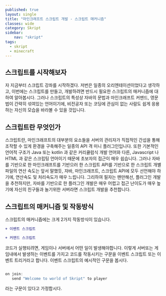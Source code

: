 ```yaml
---
published: true
layout: single
title: "마인크래프트 스크립트 개발 - 스크립트 매커니즘"
classes: wide
category: Skript
sidebar:
    nav: "skript" 
tags: 
  - skript
  - minecraft
---
```


## 스크립트를 시작해보자

자 지금부터 스크립트 강좌를 시작하겠다. 저번은 일종의 오리엔테이션이었다고 생각하고, 이번에는 스크립트를 만들고, 개발하려면 반드시 필요한 스크립트의 매커니즘에 대하여 알아봅시다. 그러나 스크립트의 특성상 자바의 문법과 마인크래프트 커맨드, 영문법이 간략히 섞여있는 언어이기에, 비전공자 또는 코딩에 관심이 없는 사람도 쉽게 응용하는 자신의 모습을 바라볼 수 있을 것입니다.


## 스크립트란 무엇인가

스크립트란, 마인크래프트의 대부분의 요소들을 서버의 관리자가 직접적인 간섭을 통해 조작할 수 있게 환경을 구축해주는 일종의 API 격 미니 플러그인입니다. 또한 기본적인 언어적 구조가 Java 또는 kotlin 과 같은 커리큘럼식 개발 언어와 다른, Javascript 나 HTML 과 같은 스크립팅 언어이기 때문에 초보자의 접근이 매우 쉽습니다. 그러나 자바를 기반으로 한 마인크래프트를 기반으러 한 스크립트 API를 기반으로 한 스크립트 개별 파일의 연산 속도는 앞서 말했듯, 자바, 마인크래프트, 스크립트 API에 모두 선언해야 하기에, 연산속도 및 처리속도가 매우 느립니다. 그리하여 필자는 왠만해선, 플러그인 개발을 추천하지만, 자바를 기반으로 한 플러그인 개발은 매우 어렵고 접근 난이도가 매우 높기에 자신의 친구들과 놀기위한 서버라면 스크립트 개발을 추천합니다.

## 스크립트의 매커니즘 및 작동방식

스크립트의 매커니즘에는 크게 2가지 작동방식이 있습니다.
  
 ~~~diff
 + 이벤트 스크립트
 
 + 커맨드 스크립트
 ~~~
 
 코드가 실행되려면, 게임이나 서버에서 어떤 일이 발생해야합니다. 이렇게 서버또는 게임내에서 발생하는 이벤트를 가지고 코드를 작동시키는 구문을 이벤트 스크립트 또는 이벤트 트리거라고 합니다. 이벤트 스크립트의 예시적인 구문을 봅시다.
 
 ~~~js
 
 on join:
    send "Welcome to world of Skript" to player
 ~~~

라는 구문이 있다고 가정합시다. 
